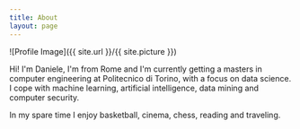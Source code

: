 ```yaml
---
title: About
layout: page
---
```

![Profile Image]({{ site.url }}/{{ site.picture }})

<p>
Hi! I'm Daniele, I'm from Rome and I'm currently getting a masters in computer engineering at Politecnico di Torino, with a focus on data science. I cope with machine learning, artificial intelligence, data mining and computer security.
	
In my spare time I enjoy basketball, cinema, chess, reading and traveling. 
</p>
